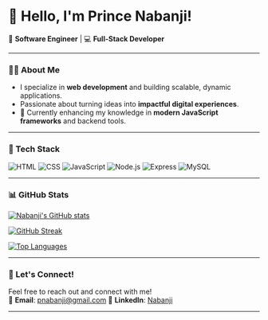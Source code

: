 # 👋 Hello, I'm Prince Nabanji!  
🚀 **Software Engineer** | 💻 **Full-Stack Developer**

---

### 👨‍💻 About Me  
- I specialize in **web development** and building scalable, dynamic applications.  
- Passionate about turning ideas into **impactful digital experiences**.  
- 🌱 Currently enhancing my knowledge in **modern JavaScript frameworks** and backend tools.  

---

### 🔧 Tech Stack  
![HTML](https://img.shields.io/badge/HTML5-2396F3?style=flat&logo=html5&logoColor=white)
![CSS](https://img.shields.io/badge/CSS3-264de4?style=flat&logo=css3&logoColor=white)
![JavaScript](https://img.shields.io/badge/JavaScript-F7DF1E?style=flat&logo=javascript&logoColor=black)
![Node.js](https://img.shields.io/badge/Node.js-339933?style=flat&logo=node.js&logoColor=white)
![Express](https://img.shields.io/badge/Express.js-000000?style=flat&logo=express&logoColor=white)
![MySQL](https://img.shields.io/badge/MySQL-005C84?style=flat&logo=mysql&logoColor=white)

---

### 📊 GitHub Stats  

[![Nabanji's GitHub stats](https://github-readme-stats.vercel.app/api?username=Nabanji&show_icons=true&theme=tokyonight)](https://github.com/princekihara)

[![GitHub Streak](https://streak-stats.demolab.com?user=Nabanji&theme=tokyonight&date_format=M%20j%5B%2C%20Y%5D&cache_seconds=86400)](https://github.com/princekihara)

[![Top Languages](https://github-readme-stats.vercel.app/api/top-langs/?username=Nabanji&layout=compact&theme=tokyonight)](https://github.com/princekihara)

---

### 🚀 Let's Connect!  
Feel free to reach out and connect with me!  
📧 **Email**: pnabanji@gmail.com 
💼 **LinkedIn**: [Nabanji](https://www.linkedin.com/in/prince-nabanji-833538282/)  

---

